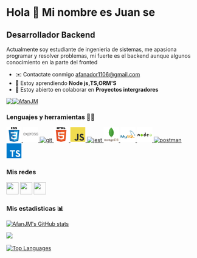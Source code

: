 Hola 👋 Mi nombre es Juan se
===============================================================================================================================

Desarrollador Backend
-------------------------------

Actualmente soy estudiante de ingenieria de sistemas, me apasiona programar y resolver problemas, mi fuerte es el backend aunque algunos conocimiento en la parte del fronted

* ✉️  Contactate conmigo [afanador1106@gmail.com](mailto:afanador1106@gmail.com)
* 🧠  Estoy aprendiendo __Node js,TS,ORM'S__
* 🤝  Estoy abierto en colaborar en  __Proyectos intergradores__

<div style="display: flex; justify-content: flex-start;">
  <a href="https://www.github.com/AfanJM" target="_blank" rel="noreferrer">
    <img src="https://img.shields.io/github/followers/AfanJM?logo=github&style=for-the-badge&color=facc15&labelColor=0f172a" align="left">
    <img src="https://komarev.com/ghpvc/?username=AfanJM&label=Profile%20views&color=ef0515&style=flat" alt="AfanJM">
  </a>
</div>

### Lenguajes y herramientas 🧑‍💻

<p align="left"> <a href="https://www.w3schools.com/css/" target="_blank" rel="noreferrer"> <img src="https://raw.githubusercontent.com/devicons/devicon/master/icons/css3/css3-original-wordmark.svg" alt="css3" width="40" height="40"/> </a> <a href="https://expressjs.com" target="_blank" rel="noreferrer"> <img src="https://raw.githubusercontent.com/devicons/devicon/master/icons/express/express-original-wordmark.svg" alt="express" width="40" height="40"/> </a> <a href="https://git-scm.com/" target="_blank" rel="noreferrer"> <img src="https://www.vectorlogo.zone/logos/git-scm/git-scm-icon.svg" alt="git" width="40" height="40"/> </a> <a href="https://www.w3.org/html/" target="_blank" rel="noreferrer"> <img src="https://raw.githubusercontent.com/devicons/devicon/master/icons/html5/html5-original-wordmark.svg" alt="html5" width="40" height="40"/> </a> <a href="https://developer.mozilla.org/en-US/docs/Web/JavaScript" target="_blank" rel="noreferrer"> <img src="https://raw.githubusercontent.com/devicons/devicon/master/icons/javascript/javascript-original.svg" alt="javascript" width="40" height="40"/> </a> <a href="https://jestjs.io" target="_blank" rel="noreferrer"> <img src="https://www.vectorlogo.zone/logos/jestjsio/jestjsio-icon.svg" alt="jest" width="40" height="40"/> </a> <a href="https://www.mongodb.com/" target="_blank" rel="noreferrer"> <img src="https://raw.githubusercontent.com/devicons/devicon/master/icons/mongodb/mongodb-original-wordmark.svg" alt="mongodb" width="40" height="40"/> </a> <a href="https://www.mysql.com/" target="_blank" rel="noreferrer"> <img src="https://raw.githubusercontent.com/devicons/devicon/master/icons/mysql/mysql-original-wordmark.svg" alt="mysql" width="40" height="40"/> </a> <a href="https://nodejs.org" target="_blank" rel="noreferrer"> <img src="https://raw.githubusercontent.com/devicons/devicon/master/icons/nodejs/nodejs-original-wordmark.svg" alt="nodejs" width="40" height="40"/> </a> <a href="https://postman.com" target="_blank" rel="noreferrer"> <img src="https://www.vectorlogo.zone/logos/getpostman/getpostman-icon.svg" alt="postman" width="40" height="40"/> </a> <a href="https://www.typescriptlang.org/" target="_blank" rel="noreferrer"> <img src="https://raw.githubusercontent.com/devicons/devicon/master/icons/typescript/typescript-original.svg" alt="typescript" width="40" height="40"/> </a> </p>

### Mis redes

<p align="left"> <a href="https://www.github.com/AfanJM" target="_blank" rel="noreferrer"><img src="https://raw.githubusercontent.com/danielcranney/readme-generator/main/public/icons/socials/github.svg" width="32" height="32" /></a> <a href="http://www.instagram.com/juansebastian.xx" target="_blank" rel="noreferrer"><img src="https://raw.githubusercontent.com/danielcranney/readme-generator/main/public/icons/socials/instagram.svg" width="32" height="32" /></a> <a href="https://www.linkedin.com/in/juansebastianafanador" target="_blank" rel="noreferrer"><img src="https://raw.githubusercontent.com/danielcranney/readme-generator/main/public/icons/socials/linkedin.svg" width="32" height="32" /></a></p>

### Mis estadisticas 📊

<a href="http://www.github.com/AfanJM"><img src="https://github-readme-stats.vercel.app/api?username=AfanJM&show_icons=true&hide=&count_private=true&title_color=ffffff&text_color=ffffff&icon_color=facc15&bg_color=0f172a&hide_border=true&show_icons=true" alt="AfanJM's GitHub stats" /></a>

<a href="http://www.github.com/AfanJM"><img src="https://github-readme-streak-stats.herokuapp.com/?user=AfanJM&stroke=ffffff&background=0f172a&ring=ffffff&fire=ffffff&currStreakNum=ffffff&currStreakLabel=ffffff&sideNums=ffffff&sideLabels=ffffff&dates=ffffff&hide_border=true" /></a>

<a href="https://github.com/AfanJM" align="left"><img src="https://github-readme-stats.vercel.app/api/top-langs/?username=AfanJM&langs_count=10&title_color=ffffff&text_color=ffffff&icon_color=facc15&bg_color=0f172a&hide_border=true&locale=en&custom_title=Top%20%Languages" alt="Top Languages" /></a>
